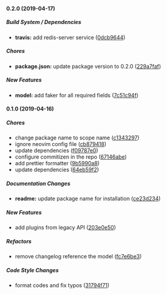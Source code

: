 #### 0.2.0 (2019-04-17)

##### Build System / Dependencies

- **travis:** add redis-server service ([0dcb9644](https://github.com/CodeTanzania/majifix-service-request/commit/0dcb964498bb3293f25a30108aef24014192a1dc))

##### Chores

- **package.json:** update package version to 0.2.0 ([229a7faf](https://github.com/CodeTanzania/majifix-service-request/commit/229a7fafc44ff2ef420474eee6cc82ed6410bbf4))

##### New Features

- **model:** add faker for all required fields ([7c51c94f](https://github.com/CodeTanzania/majifix-service-request/commit/7c51c94f4aa38ffa6bca9369551b6e5d5cefd22d))

#### 0.1.0 (2019-04-16)

##### Chores

- change package name to scope name ([c1343297](https://github.com/CodeTanzania/majifix-service-request/commit/c134329762e32a1804c30a77e210326ca72f5e85))
- ignore neovim config file ([cb879418](https://github.com/CodeTanzania/majifix-service-request/commit/cb8794187b9a89448b86b221893c6a28927aab8e))
- update dependencies ([f09787e0](https://github.com/CodeTanzania/majifix-service-request/commit/f09787e0d578bee26a2c1889b26e3df169430b23))
- configure commitizen in the repo ([67146abe](https://github.com/CodeTanzania/majifix-service-request/commit/67146abefa5c8b3ee300ddf92cfed8753193d7bf))
- add prettier formatter ([9b5990a8](https://github.com/CodeTanzania/majifix-service-request/commit/9b5990a86112ee11200246fdfb0d8217295bbb9b))
- update dependencies ([64eb59f2](https://github.com/CodeTanzania/majifix-service-request/commit/64eb59f21f318265bfc4f3477e032e6ede470363))

##### Documentation Changes

- **readme:** update package name for installation ([ce23d234](https://github.com/CodeTanzania/majifix-service-request/commit/ce23d234979ee323f9b1ed87b89761af0881b248))

##### New Features

- add plugins from legacy API ([203e0e50](https://github.com/CodeTanzania/majifix-service-request/commit/203e0e50ff7f8446b4c159861b54ab806f038b55))

##### Refactors

- remove changelog reference the model ([fc7e6be3](https://github.com/CodeTanzania/majifix-service-request/commit/fc7e6be3d30fac32ce2b15df7b5914df87919c9c))

##### Code Style Changes

- format codes and fix typos ([31794f71](https://github.com/CodeTanzania/majifix-service-request/commit/31794f71ecb079f03a659f2170693f2f41159a0e))
